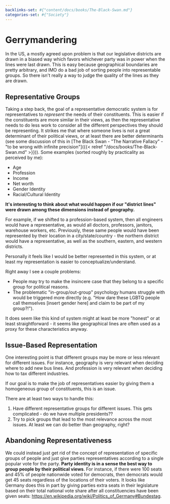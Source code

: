 ```yaml
---
backlinks-set: #{"content/docs/books/The-Black-Swan.md"}
categories-set: #{"Society"}
---
```

# Gerrymandering

In the US, a mostly agreed upon problem is that our legislative districts are
drawn in a biased way which favors whichever party was in power when the lines
were last drawn.
This is easy because geographical boundaries are pretty arbitrary, and IMO do a
bad job of sorting people into representable groups.
So there isn't really a way to judge the quality of the lines as they are drawn.

## Representative Groups

Taking a step back, the goal of a representative democratic system is for
representatives to _represent_ the needs of their constituents.
This is easier if the constituents are more similar in their views, as then the
representative needs to do less work to consider all the different perspectives
they should be representing.
It strikes me that where someone lives is not a great determinant of their
political views, or at least there are better determinants (see some discussion
of this in [The Black Swan - "The Narrative Fallacy" - "to be wrong with
infinite precision"]({{< relref "/docs/books/The-Black-Swan.md" >}})).
Some examples (sorted roughly by practicality as perceived by me):

 - Age
 - Profession
 - Income
 - Net worth
 - Gender Identity
 - Racial/Cultural Identity

**It's interesting to think about what would happen if our "district lines" were
drawn among these dimensions instead of geography.**

For example, if we shifted to a profession-based system, then all engineers
would have a representative, as would all doctors, professors, janitors,
warehouse workers, etc.
Previously, these same people would have been represented by their location in a
city/state/country - the northern district would have a representative, as well
as the southern, eastern, and western districts.

Personally it feels like I would be better represented in this system, or at
least my representation is easier to conceptualize/understand.

Right away I see a couple problems:

 - People may try to make the insincere case that they belong to a specific
   group for political reasons.
 - The problematic "in-group/out-group" psychology humans struggle with would be
   triggered more directly (e.g. "How dare these LGBTQ people call themselves
   [insert gender here] and claim to be part of my group?!").

It does seem like this kind of system might at least be more "honest" or at least
straightforward - it seems like geographical lines are often used as a proxy for
these characteristics anyway.

## Issue-Based Representation

One interesting point is that different groups may be more or less relevant for
different issues.
For instance, geography is very relevant when deciding where to add new bus
lines.
And profession is very relevant when deciding how to tax different industries.

If our goal is to make the job of representatives easier by giving them a
homogeneous group of constituents, this is an issue.

There are at least two ways to handle this:

1. Have different representative groups for different issues.
   This gets complicated - do we have multiple presidents??
1. Try to pick groups that lead to the most relevance across the most issues.
   At least we can do better than geography, right?

## Abandoning Representativeness

We could instead just get rid of the concept of representation of specific
groups of people and just give parties representatives according to a single
popular vote for the party.
**Party identity is in a sense the best way to group people by their political
views**.
For instance, if there were 100 seats and 45% of people nationwide voted for
democrats, then democrats would get 45 seats regardless of the locations of
their voters.
It looks like Germany does this in part by giving parties extra seats in their
legislature based on their total national vote share after all constituencies
have been given seats:
https://en.wikipedia.org/wiki/Politics_of_Germany#Bundestag.